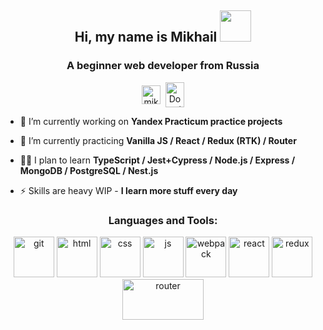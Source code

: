 <h2 align="center">Hi, my name is Mikhail <img src="https://media.giphy.com/media/mGcNjsfWAjY5AEZNw6/giphy.gif" width="50"></h2>
<h3 align="center">A beginner web developer from Russia</h3>

<p align="center">
<a href="https://linkedin.com/in/mikhailnenashev" target="blank"><img align="center" src="https://cdn.jsdelivr.net/npm/simple-icons@3.0.1/icons/linkedin.svg" alt="mikhailnenashev" height="30" width="30" /></a>&nbsp;    <a href="http://discord.com/users/Donnie_Ergo#1412" target="blank"><img align="center" src="https://cdn.jsdelivr.net/npm/simple-icons@3.0.1/icons/discord.svg" alt="Donnie_Ergo#1412" height="40" width="30" /></a>
</p>


- 🔭 I’m currently working on **Yandex Practicum practice projects**

- 🌱 I’m currently practicing **Vanilla JS / React / Redux (RTK) / Router**

- 👨‍💻 I plan to learn **TypeScript / Jest+Cypress / Node.js / Express / MongoDB / PostgreSQL / Nest.js**

- ⚡ Skills are heavy WIP - **I learn more stuff every day**


<h3 align="center">Languages and Tools:</h3>
<p align="center">
<img src="https://camo.githubusercontent.com/fbfcb9e3dc648adc93bef37c718db16c52f617ad055a26de6dc3c21865c3321d/68747470733a2f2f7777772e766563746f726c6f676f2e7a6f6e652f6c6f676f732f6769742d73636d2f6769742d73636d2d69636f6e2e737667" alt="git" width="65" height="65"/>
<img src="https://www.vectorlogo.zone/logos/w3_html5/w3_html5-icon.svg" alt="html" width="65" height="65"/>
<img src="https://www.vectorlogo.zone/logos/w3_css/w3_css-icon.svg" alt="css" width="65" height="65"/> 
<img src="https://upload.vectorlogo.zone/logos/javascript/images/239ec8a4-163e-4792-83b6-3f6d96911757.svg" alt="js" width="65" height="65"/>
<img src="https://www.vectorlogo.zone/logos/js_webpack/js_webpack-icon.svg" alt="webpack" width="65" height="65"/> 
<img src="https://www.vectorlogo.zone/logos/reactjs/reactjs-icon.svg" alt="react" width="65" height="65"/>
<img src="https://raw.githubusercontent.com/detain/svg-logos/780f25886640cef088af994181646db2f6b1a3f8/svg/redux.svg" alt="redux" width="65" height="65"/>
<img src="https://seeklogo.com/images/R/reactrouter-logo-4572B114B5-seeklogo.com.png" alt="router" width="130" height="65"/> 
</p>
